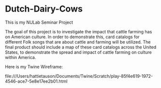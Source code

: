 # Dutch-Dairy-Cows
This is my NULab Seminar Project

The goal of this project is to investigate the impact that cattle farming has on American culture. In order to demonstrate this, card catalogs for different Folk songs that are about cattle and farming will be utilized. The final product should include a map of these card catalogs across the United States, to demonstrate the spread and impact of cattle farming on culture within America.

Here is my Twine Wireframe:

file:///Users/hattietauson/Documents/Twine/Scratch/play-85f4e619-1972-4546-ace7-5e8e17ee2b01.html
